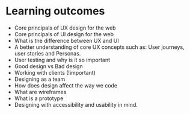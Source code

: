 # Learning outcomes

- Core principals of UX design for the web
- Core principals of UI design for the web
- What is the difference between UX and UI
- A better understanding of core UX concepts such as: User journeys, user stories and Personas.
- User testing and why is it so important
- Good design vs Bad design
- Working with clients (!important)
- Designing as a team 
- How does design affect the way we code
- What are wireframes
- What is a prototype
- Designing with accessibility and usability in mind.
